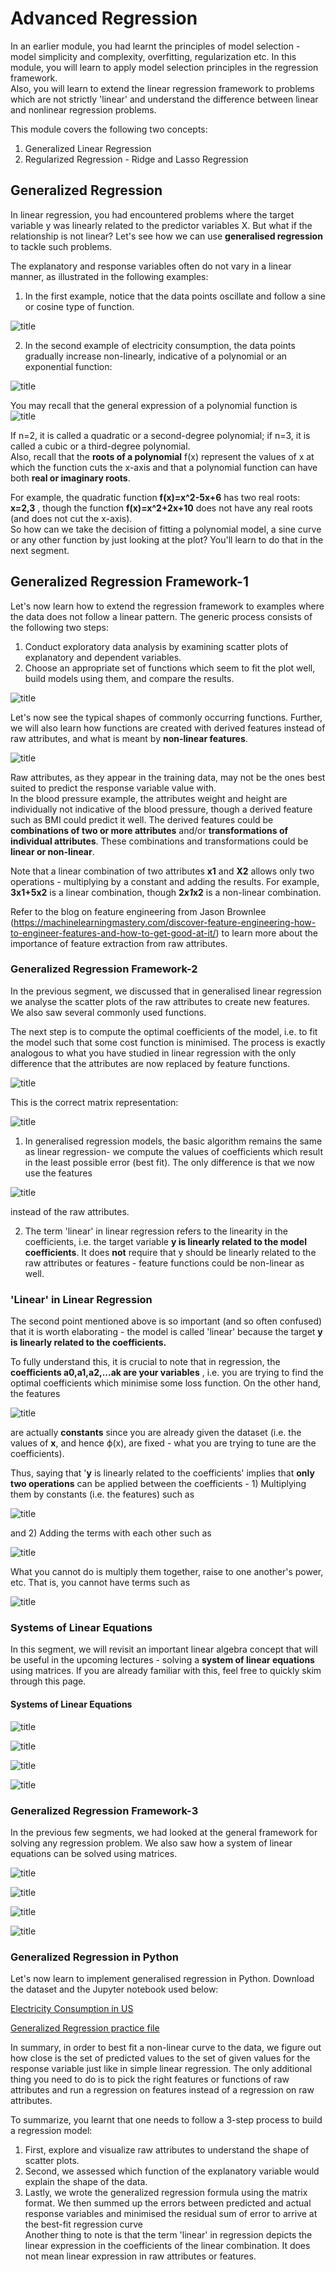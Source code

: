 # Advanced Regression
In an earlier module, you had learnt the principles of model selection - model simplicity and complexity, overfitting, regularization etc. In this module, you will learn to apply model selection principles in the regression framework.<br/>
Also, you will learn to extend the linear regression framework to problems which are not strictly 'linear' and understand the difference between linear and nonlinear regression problems.

This module covers the following two concepts:<br/>
1. Generalized Linear Regression
2. Regularized Regression - Ridge and Lasso Regression

## Generalized Regression
In linear regression, you had encountered problems where the target variable y was linearly related to the predictor variables X. But what if the relationship is not linear? Let's see how we can use **generalised regression** to tackle such problems. 

The explanatory and response variables often do not vary in a linear manner, as illustrated in the following examples:
1. In the first example, notice that the data points oscillate and follow a sine or cosine type of function. 

![title](img/Sales_image.png)

2. In the second example of electricity consumption, the data points gradually increase non-linearly, indicative of a polynomial or an exponential function: 

![title](img/Electric_image.png)

You may recall that the general expression of a polynomial function is<br/>
![title](img/Polynomial.JPG)

 If n=2, it is called a quadratic or a second-degree polynomial; if n=3, it is called a cubic or a third-degree polynomial. <br/>
 Also, recall that the **roots of a polynomial** f(x) represent the values of x at which the function cuts the x-axis and that a polynomial function can have both **real or imaginary roots**.
 
 For example, the quadratic function **f(x)=x^2-5x+6** has two real roots: **x=2,3** , though the function **f(x)=x^2+2x+10** does not have any real roots (and does not cut the x-axis). <br/>
 So how can we take the decision of fitting a polynomial model, a sine curve or any other function by just looking at the plot? You'll learn to do that in the next segment.

## Generalized Regression Framework-1
Let's now learn how to extend the regression framework to examples where the data does not follow a linear pattern. The generic process consists of the following two steps: 
1. Conduct exploratory data analysis by examining scatter plots of explanatory and dependent variables.
2. Choose an appropriate set of functions which seem to fit the plot well, build models using them, and compare the results.

![title](img/GeneralizedLinearRegression.JPG)

Let's now see the typical shapes of commonly occurring functions. Further, we will also learn how functions are created with derived features instead of raw attributes, and what is meant by **non-linear features**.

![title](img/shapes.JPG)

Raw attributes, as they appear in the training data, may not be the ones best suited to predict the response variable value with.<br/>
In the blood pressure example, the attributes weight and height are individually not indicative of the blood pressure, though a derived feature such as BMI could predict it well. The derived features could be **combinations of two or more attributes** and/or **transformations of individual attributes**. These combinations and transformations could be **linear or non-linear**.

Note that a linear combination of two attributes **x1** and **X2** allows only two operations - multiplying by a constant and adding the results. For example, **3x1+5x2** is a linear combination, though **2*x1*x2** is a non-linear combination.

Refer to the blog on feature engineering from Jason Brownlee (https://machinelearningmastery.com/discover-feature-engineering-how-to-engineer-features-and-how-to-get-good-at-it/) to learn more about the importance of feature extraction from raw attributes.

### Generalized Regression Framework-2
In the previous segment, we discussed that in generalised linear regression we analyse the scatter plots of the raw attributes to create new features. We also saw several commonly used functions.

The next step is to compute the optimal coefficients of the model, i.e. to fit the model such that some cost function is minimised. The process is exactly analogous to what you have studied in linear regression with the only difference that the attributes are now replaced by feature functions.

![title](img/regression.png)

This is the correct matrix representation: 

![title](img/matrix-representation.JPG)

1. In generalised regression models, the basic algorithm remains the same as linear regression- we compute the values of coefficients which result in the least possible error (best fit). The only difference is that we now use the features 

![title](img/features.JPG)

instead of the raw attributes.

2. The term 'linear' in linear regression refers to the linearity in the coefficients, i.e. the target variable **y is linearly related to the model coefficients**. It does **not** require that y should be linearly related to the raw attributes or features - feature functions could be non-linear as well.

### 'Linear' in Linear Regression
The second point mentioned above is so important (and so often confused) that it is worth elaborating - the model is called 'linear' because the target **y is linearly related to the coefficients.**

To fully understand this, it is crucial to note that in regression, the **coefficients a0,a1,a2,...ak are your variables** , i.e. you are trying to find the optimal coefficients which minimise some loss function. On the other hand, the features

![title](img/features.JPG)

are actually **constants** since you are already given the dataset (i.e. the values of **x**,  and hence ϕ(x), are fixed - what you are trying to tune are the coefficients). 

Thus, saying that '**y** is linearly related to the coefficients' implies that **only two operations** can be applied between the coefficients - 1) Multiplying them by constants (i.e. the features) such as 

![title](img/multiply.JPG) 

and 2) Adding the terms with each other such as 

![title](img/addition.JPG)

What you cannot do is multiply them together, raise to one another's power, etc. That is, you cannot have terms such as

![title](img/multiply1.JPG)

### Systems of Linear Equations
In this segment, we will revisit an important linear algebra concept that will be useful in the upcoming lectures - solving a **system of linear equations** using matrices. If you are already familiar with this, feel free to quickly skim through this page.

#### Systems of Linear Equations
![title](img/system_linear_eq.JPG)

![title](img/system_linear_eq1.JPG)

![title](img/system_linear_eq2.JPG)

![title](img/system_linear_eq3.JPG)

### Generalized Regression Framework-3
In the previous few segments, we had looked at the general framework for solving any regression problem. We also saw how a system of linear equations can be solved using matrices.

![title](img/system_linear_eq4.JPG)

![title](img/feature_matrix.JPG)

![title](img/feature_matrix1.JPG)

![title](img/system_linear_eq5.JPG)

### Generalized Regression in Python
Let's now learn to implement generalised regression in Python. Download the dataset and the Jupyter notebook used below:

[Electricity Consumption in US](dataset/total-electricity-consumption-us.csv)

[Generalized Regression practice file](dataset/generalised_regression.ipynb)

In summary, in order to best fit a non-linear curve to the data, we figure out how close is the set of predicted values to the set of given values for the response variable just like in simple linear regression. The only additional thing you need to do is to pick the right features or functions of raw attributes and run a regression on features instead of a regression on raw attributes.

To summarize, you learnt that one needs to follow a 3-step process to build a regression model: <br/>

1. First, explore and visualize raw attributes to understand the shape of scatter plots.
2. Second, we assessed which function of the explanatory variable would explain the shape of the data.  
3. Lastly, we wrote the generalized regression formula using the matrix format. We then summed up the errors between predicted and actual response variables and minimised the residual sum of error to arrive at the best-fit regression curve<br/>
Another thing to note is that the term 'linear' in regression depicts the linear expression in the coefficients of the linear combination. It does not mean linear expression in raw attributes or features.




